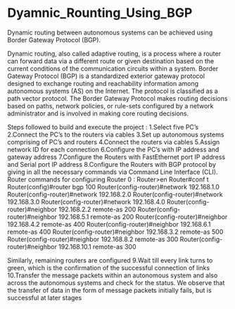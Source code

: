# Dyamnic_Rounting_Using_BGP

Dynamic routing between autonomous systems can be achieved using Border Gateway Protocol (BGP).

Dynamic routing, also called adaptive routing, is a process where a router can forward data via a different route or given destination based on the current conditions of the communication circuits within a system. 
Border Gateway Protocol (BGP) is a standardized exterior gateway protocol designed to exchange routing and reachability information among autonomous systems (AS) on the Internet. The protocol is classified as a path vector protocol. The Border Gateway Protocol makes routing decisions based on paths, network policies, or rule-sets configured by a network administrator and is involved in making core routing decisions.

Steps followed to build and execute the project :
1.Select five PC’s
2.Connect the PC’s to the routers via cables
3.Set up autonomous systems comprising of PC’s and routers
4.Connect the routers via cables
5.Assign network ID for each connection
6.Configure the PC’s with IP address and gateway address
7.Configure the Routers with FastEthernet port IP address and Serial port IP address 
8.Configure the Routers with BGP protocol by giving in all the necessary commands via Command Line Interface (CLI).
Router commands for configuring Router 0 :
Router>en
Router#conf t
Router(config)#router bgp 100
Router(config-router)#network 192.168.1.0
Router(config-router)#network 192.168.2.0
Router(config-router)#network 192.168.3.0
Router(config-router)#network 192.168.4.0
Router(config-router)#neighbor 192.168.2.2 remote-as 200
Router(config-router)#neighbor 192.168.5.1 remote-as 200
Router(config-router)#neighbor 192.168.4.2 remote-as 400
Router(config-router)#neighbor 192.168.6.1 remote-as 400
Router(config-router)#neighbor 192.168.3.2 remote-as 500
Router(config-router)#neighbor 192.168.8.2 remote-as 300
Router(config-router)#neighbor 192.168.10.1 remote-as 300

Similarly, remaining routers are configured
9.Wait till every link turns to green, which is the confirmation of the successful connection of links
10.Transfer the message packets within an autonomous system and also across the autonomous systems and check for the status. We observe that the transfer of data in the form of message packets initially fails, but is successful at later stages

